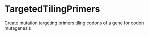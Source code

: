 # TargetedTilingPrimers
Create mutation targeting primers tiling codons of a gene for codon mutagenesis
